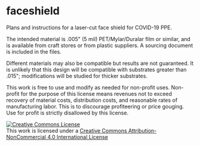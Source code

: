 # faceshield
Plans and instructions for a laser-cut face shield for COVID-19 PPE.

The intended material is .005" (5 mil) PET/Mylar/Duralar film or similar, and is available from craft stores or from plastic suppliers. A sourcing document is included in the files. 

Different materials may also be compatible but results are not guaranteed. It is unlikely that this design will be compatible with substrates greater than .015"; modifications will be studied for thicker substrates. 

This work is free to use and modify as needed for non-profit uses. Non-profit for the purpose of this license means revenues not to exceed recovery of material costs, distribution costs, and reasonable rates of manufacturing labor. This is to discourage profiteering or price gouging. Use for profit is strictly disallowed by this license. 

<a rel="license" href="http://creativecommons.org/licenses/by-nc/4.0/"><img alt="Creative Commons License" style="border-width:0" src="https://i.creativecommons.org/l/by-nc/4.0/88x31.png" /></a><br />This work is licensed under a <a rel="license" href="http://creativecommons.org/licenses/by-nc/4.0/">Creative Commons Attribution-NonCommercial 4.0 International License</a>
